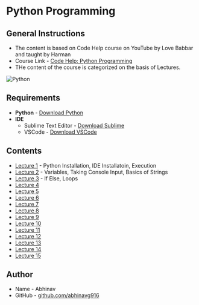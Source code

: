 # Python Programming
## General Instructions
* The content is based on Code Help course on YouTube by Love Babbar and taught by Harman
* Course Link - [Code Help: Python Programming](https://www.youtube.com/watch?v=xSDLwlAAVNg&list=PLDzeHZWIZsTrPQHBWT0Rxjc37n6DjUpbf)
* THe content of the course is categorized on the basis of Lectures.

![Python](https://www.python.org/static/community_logos/python-logo-generic.svg)

## Requirements
* __Python__ - [Download Python](https://www.python.org/downloads/)
* __IDE__ 
  * Sublime Text Editor - [Download Sublime](https://www.sublimetext.com/3)
  * VSCode - [Download VSCode](https://code.visualstudio.com/download)

## Contents
* [Lecture 1](https://github.com/abhinavg916/ytcodehelp-python/tree/master/Lectures/Lecture1) - Python Installation, IDE Installatoin, Execution
* [Lecture 2](https://github.com/abhinavg916/ytcodehelp-python/tree/master/Lectures/Lecture2) - Variables, Taking Console Input, Basics of Strings
* [Lecture 3](https://github.com/abhinavg916/ytcodehelp-python/tree/master/Lectures/Lecture3) - If Else, Loops
* [Lecture 4]()
* [Lecture 5]()
* [Lecture 6]()
* [Lecture 7]()
* [Lecture 8]()
* [Lecture 9]()
* [Lecture 10]()
* [Lecture 11]()
* [Lecture 12]()
* [Lecture 13]()
* [Lecture 14]()
* [Lecture 15]()

## Author
* Name - Abhinav
* GitHub - [github.com/abhinavg916](https://github.com/abhinavg916)
